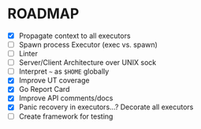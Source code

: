 # ROADMAP

- [x] Propagate context to all executors
- [ ] Spawn process Executor (exec vs. spawn)
- [ ] Linter
- [ ] Server/Client Architecture over UNIX sock
- [ ] Interpret `~` as `$HOME` globally
- [x] Improve UT coverage
- [x] Go Report Card
- [x] Improve API comments/docs
- [x] Panic recovery in executors...? Decorate all executors
- [ ] Create framework for testing
